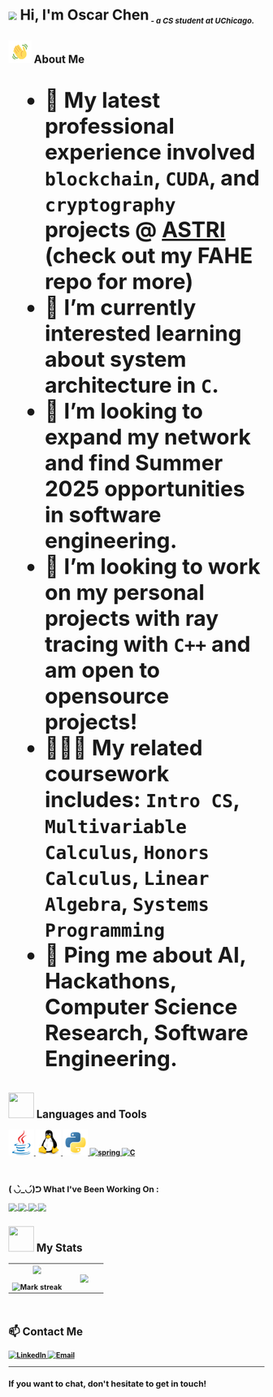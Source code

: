 # <img src="https://media.giphy.com/media/TEnXkcsHrP4YedChhA/giphy.gif" width ="25"> <b>Hi, I'm Oscar Chen<sub style="font-size: 15px; font-style: italic"> - a CS student at UChicago.</sub><br>




## <img src="https://raw.githubusercontent.com/ashu-guo/ashu-guo/main/assets/wave.gif" width="45px" height="45px"></img> About Me

<tr border="none">
<td width="100% align="left">

<div style="font-size: 3.0em;">

- 🔭 My latest professional experience involved `blockchain`, `CUDA`, and `cryptography` projects @ [ASTRI](https://www.astri.org/) (check out my FAHE repo for more)
- 🌱 I’m currently interested learning about system architecture in `C`.
- 👯 I’m looking to expand my network and find Summer 2025 opportunities in software engineering.
- 🤔 I’m looking to work on my personal projects with ray tracing with `C++` and am open to opensource projects!
- 👨🏻‍💻 My related coursework includes: `Intro CS`, `Multivariable Calculus`, `Honors Calculus`, `Linear Algebra`, `Systems Programming`
- 💬 Ping me about **AI**, **Hackathons**, **Computer Science Research**, **Software Engineering**.

</div>

## <img src="https://media.giphy.com/media/M4NykXxUE0HAcK7UJ6/giphy.gif" width="50px" height="50px"></img> Languages and Tools

<p align="left">
    <a href="https://www.java.com" target="_blank" rel="noreferrer">
        <img
                src="https://raw.githubusercontent.com/devicons/devicon/master/icons/java/java-original.svg"
                alt="java"
                width="50"
                height="50"
        />
    </a>
    <a href="https://www.linux.org/" target="_blank" rel="noreferrer">
        <img
                src="https://raw.githubusercontent.com/devicons/devicon/master/icons/linux/linux-original.svg"
                alt="linux"
                width="50"
                height="50"
        />
    </a>
    <a href="https://www.python.org" target="_blank" rel="noreferrer">
        <img
                src="https://raw.githubusercontent.com/devicons/devicon/master/icons/python/python-original.svg"
                alt="python"
                width="50"
                height="50"
        />
    </a>
    <a href="https://spring.io/" target="_blank" rel="noreferrer">
        <img src="https://www.vectorlogo.zone/logos/springio/springio-icon.svg" alt="spring" width="50" height="50" />
    </a>

  <a href="https://www.learn-c.org/" target="_blank" rel="noreferrer">
        <img src="https://encrypted-tbn0.gstatic.com/images?q=tbn:ANd9GcQFnxnI3Yx177kIdAtiukh8gJ9vtZ1QjZ01Dg&s" alt="C" width="50" height="50" />
    </a>
</p>

<br>

### ( ◡̀_◡́)ᕤ    What I've Been Working On :
  
<a href="https://github.com/Oscar11800/Fast-Additive-Homomorphic-Encryption">
  <img align="center" src="https://github-readme-stats.vercel.app/api/pin/?username=Oscar11800&repo=Fast-Additive-Homomorphic-Encryption"&theme=tokyonight" />
</a>

<a href="https://github.com/bobbykabob/pennapps2023">
 <img align="center" src="https://github-readme-stats.vercel.app/api/pin/?username=bobbykabob&repo=pennapps2023"&theme=tokyonight" />
</a>

<a href="https://github.com/Oscar11800/mc-trading-project-2024">
  <img align="center" src="https://github-readme-stats.vercel.app/api/pin/?username=Oscar11800&repo=mc-trading-project-2024"&theme=merko" />
</a>

<a href="https://github.com/johnz4021/mbtimystery">
  <img align="center" src="https://github-readme-stats.vercel.app/api/pin/?username=johnz4021&repo=mbtimystery"&theme=dark" />
</a>

<br>

## <img src="https://media2.giphy.com/media/QssGEmpkyEOhBCb7e1/giphy.gif?cid=ecf05e47a0n3gi1bfqntqmob8g9aid1oyj2wr3ds3mg700bl&rid=giphy.gif" width="50px" height="50px"> My Stats

<table align="center">
<tr border="none">
<td width="60%" align="center">

  <img  align="center"  src="https://github-readme-stats.vercel.app/api?username=Oscar11800&theme=chartreuse-dark&show_icons=true&count_private=true" />
  <br></br>
  <img  title="🔥 Get streak stats for your profile at git.io/streak-stats" alt="Mark streak" src="https://github-readme-streak-stats.herokuapp.com/?user=ashu-guo&theme=chartreuse-dark&hide_border=false" /> 
</td>
<td width="60%" align="center">

  <img  align="center"  src="https://github-readme-stats.anuraghazra1.vercel.app/api/top-langs/?username=Oscar11800&theme=chartreuse-dark&hide_border=false&no-bg=true&no-frame=true&langs_count=10"/>

  </td>
</tr>
</table>

<p >
  
<br>
  
## 📫 Contact Me
<a href="https://www.linkedin.com/in/chen-oscar/">
  <img src="https://img.shields.io/badge/LinkedIn-blue?style=flat&logo=linkedin&labelColor=blue" alt="LinkedIn" style="width: 150px; height: 40px;"/>
</a>
<a href="mailto:oscarc@uchicago.edu">
  <img src="https://img.shields.io/badge/Email-D14836?style=flat&logo=gmail&logoColor=white&labelColor=D14836" alt="Email" style="width: 150px; height: 40px;"/>
</a>

---

### If you want to chat, don't hesitate to get in touch!



